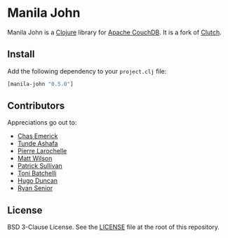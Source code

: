 # Manila John

Manila John is a [Clojure](http://clojure.org) library for [Apache CouchDB](http://couchdb.apache.org/). It is a fork of [Clutch](https://github.com/clojure-clutch/clutch).

## Install

Add the following dependency to your `project.clj` file:

```clojure
[manila-john "0.5.0"]
```

## Contributors

Appreciations go out to:

* [Chas Emerick](http://cemerick.com)
* [Tunde Ashafa](http://ashafa.com/)
* [Pierre Larochelle](http://github.com/pierrel)
* [Matt Wilson](http://github.com/mattdw)
* [Patrick Sullivan](http://github.com/WizardofWestmarch)
* [Toni Batchelli](http://tbatchelli.org)
* [Hugo Duncan](http://github.com/hugoduncan)
* [Ryan Senior](http://github.com/senior)

## License

BSD 3-Clause License.  See the [LICENSE](https://github.com/john-shaffer/manila-john/blob/master/LICENSE) file at the root of this repository.
